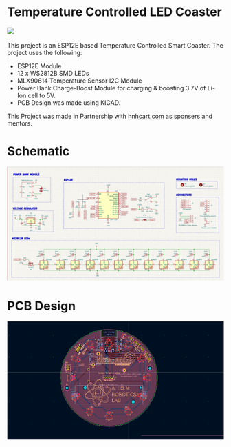 # Temperature Controlled LED Coaster

<img src="images/pcb_3d_view.gif" width=800 />



This project is an ESP12E based Temperature Controlled Smart Coaster. The project uses the following:
 * ESP12E Module
 * 12 x WS2812B SMD LEDs
 * MLX90614 Temperature Sensor I2C Module
 * Power Bank Charge-Boost Module for charging & boosting 3.7V of Li-Ion cell to 5V.
 * PCB Design was made using KICAD.
 
 
 This Project was made in Partnership with [hnhcart.com](https://www.hnhcart.com/) as sponsers and mentors.
 
 
 # Schematic
<img src="images/schematic.png" width=800 />

# PCB Design
<img src="images/pcb_design_new.png" width=800 />
